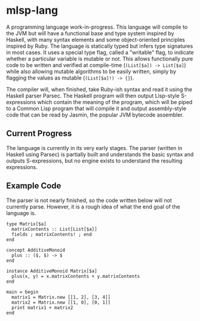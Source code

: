 mlsp-lang
=========

A programming language work-in-progress. This language will compile to the JVM but will have a functional base and type system inspired by Haskell, with many syntax elements and some object-oriented principles inspired by Ruby. The language is statically typed but infers type signatures in most cases. It uses a special type flag, called a "writable" flag, to indicate whether a particular variable is mutable or not. This allows functionally pure code to be written and verified at compile-time (`(List[$a]) -> List[$a]`) while also allowing mutable algorithms to be easily written, simply by flagging the values as mutable (`(List[$a]!) -> {}`).

The compiler will, when finished, take Ruby-ish syntax and read it using the Haskell parser Parsec. The Haskell program will then output Lisp-style S-expressions which contain the meaning of the program, which will be piped to a Common Lisp program that will compile it and output assembly-style code that can be read by Jasmin, the popular JVM bytecode assembler.

Current Progress
----------------

The language is currently in its very early stages. The parser (written in Haskell using Parsec) is partially built and understands the basic syntax and outputs S-expressions, but no engine exists to understand the resulting expressions.

Example Code
------------

The parser is not nearly finished, so the code written below will not currently parse. However, it is a rough idea of what the end goal of the language is.

```
type Matrix[$a]
  matrixContents :: List[List[$a]]
  fields ; matrixContents! ; end
end

concept AdditiveMonoid
  plus :: ($, $) -> $
end

instance AdditiveMonoid Matrix[$a]
  plus(x, y) = x.matrixContents + y.matrixContents
end

main = begin
  matrix1 = Matrix.new [[1, 2], [3, 4]]
  matrix2 = Matrix.new [[1, 0], [0, 1]]
  print matrix1 + matrix2
end
```
